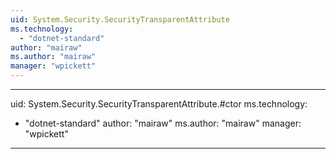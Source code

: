 ```yaml
---
uid: System.Security.SecurityTransparentAttribute
ms.technology: 
  - "dotnet-standard"
author: "mairaw"
ms.author: "mairaw"
manager: "wpickett"
---
```


---
uid: System.Security.SecurityTransparentAttribute.#ctor
ms.technology: 
  - "dotnet-standard"
author: "mairaw"
ms.author: "mairaw"
manager: "wpickett"
---
